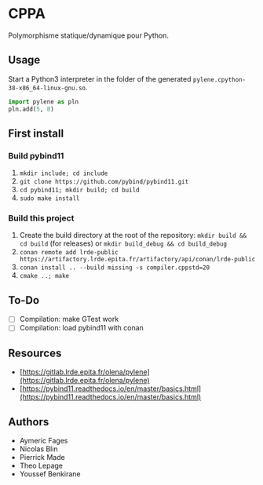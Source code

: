# CPPA

Polymorphisme statique/dynamique pour Python.

## Usage

Start a Python3 interpreter in the folder of the generated `pylene.cpython-38-x86_64-linux-gnu.so`.

```python
import pylene as pln
pln.add(5, 8)
```

## First install

### Build pybind11

1. `mkdir include; cd include`
2. `git clone https://github.com/pybind/pybind11.git`
3. `cd pybind11; mkdir build; cd build`
4. `sudo make install`

### Build this project

1. Create the build directory at the root of the repository: `mkdir build && cd build` (for releases) or `mkdir build_debug && cd build_debug`
2. `conan remote add lrde-public https://artifactory.lrde.epita.fr/artifactory/api/conan/lrde-public`
3. `conan install .. --build missing -s compiler.cppstd=20`
4.  `cmake ..; make`

## To-Do

- [ ] Compilation: make GTest work
- [ ] Compilation: load pybind11 with conan

## Resources

- [https://gitlab.lrde.epita.fr/olena/pylene](https://gitlab.lrde.epita.fr/olena/pylene)
- [https://pybind11.readthedocs.io/en/master/basics.html](https://pybind11.readthedocs.io/en/master/basics.html)

## Authors

- Aymeric Fages
- Nicolas Blin
- Pierrick Made
- Theo Lepage
- Youssef Benkirane